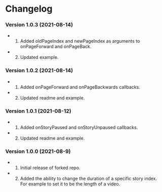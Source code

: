 Changelog
=========

### Version 1.0.3 (2021-08-14)
* 1. Added oldPageIndex and newPageIndex as arguments to 
     onPageForward and onPageBack.
* 2. Updated example.

### Version 1.0.2 (2021-08-14)
* 1. Added onPageForward and onPageBackwards callbacks.
* 2. Updated readme and example.

### Version 1.0.1 (2021-08-12)
* 1. Added onStoryPaused and onStoryUnpaused callbacks.
* 2. Updated readme and example.

### Version 1.0.0 (2021-08-9)
* 1. Initial release of forked repo.
* 2. Added the ability to change the duration of 
     a specific story index. For example to set it
     to be the length of a video.
